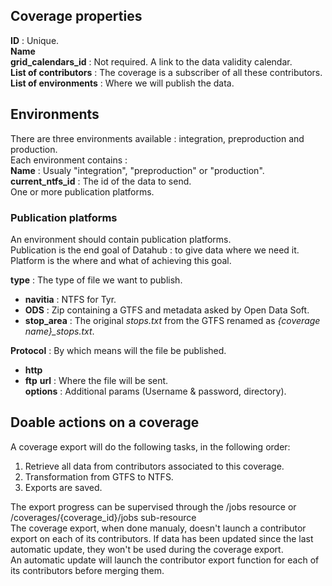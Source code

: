 ## Coverage properties
**ID** : Unique.  
**Name**  
**grid_calendars_id** : Not required. A link to the data validity calendar.  
**List of contributors** : The coverage is a subscriber of all these contributors.  
**List of environments** : Where we will publish the data.    

## Environments
There are three environments available : integration, preproduction and production.  
Each environment contains :  
**Name** : Usualy "integration", "preproduction" or "production".  
**current_ntfs_id** : The id of the data to send.  
One or more publication platforms.  

### Publication platforms
An environment should contain publication platforms.  
Publication is the end goal of Datahub : to give data where we need it. Platform is the where and what of achieving this goal.  

**type** : The type of file we want to publish.  
  - **navitia** : NTFS for Tyr.  
  - **ODS** : Zip containing a GTFS and metadata asked by Open Data Soft.  
  - **stop_area** : The original *stops.txt* from the GTFS renamed as *{coverage name}_stops.txt*.  
  
**Protocol** : By which means will the file be published.  
  - **http**
  - **ftp**
**url** : Where the file will be sent.  
**options** : Additional params (Username & password, directory).  


## Doable actions on a coverage
A coverage export will do the following tasks, in the following order:
1. Retrieve all data from contributors associated to this coverage.
2. Transformation from GTFS to NTFS.
3. Exports are saved.

The export progress can be supervised through the /jobs resource or /coverages/{coverage_id}/jobs sub-resource  
The coverage export, when done manualy, doesn't launch a contributor export on each of its contributors. If data has been updated since the last automatic update, they won't be used during the coverage export.  
An automatic update will launch the contributor export function for each of its contributors before merging them.  
